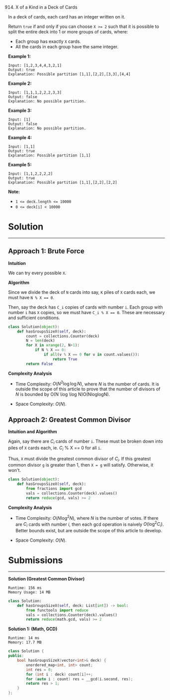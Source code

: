 914. X of a Kind in a Deck of Cards

In a deck of cards, each card has an integer written on it.

Return `true` if and only if you can choose `X >= 2` such that it is possible to split the entire deck into 1 or more groups of cards, where:

* Each group has exactly `X` cards.
* All the cards in each group have the same integer.
 
**Example 1:**
```
Input: [1,2,3,4,4,3,2,1]
Output: true
Explanation: Possible partition [1,1],[2,2],[3,3],[4,4]
```

**Example 2:**
```
Input: [1,1,1,2,2,2,3,3]
Output: false
Explanation: No possible partition.
```

**Example 3:**
```
Input: [1]
Output: false
Explanation: No possible partition.
```

**Example 4:**
```
Input: [1,1]
Output: true
Explanation: Possible partition [1,1]
```

**Example 5:**
```
Input: [1,1,2,2,2,2]
Output: true
Explanation: Possible partition [1,1],[2,2],[2,2]
```

**Note:**

* `1 <= deck.length <= 10000`
* `0 <= deck[i] < 10000`

# Solution
---
## Approach 1: Brute Force
**Intuition**

We can try every possible `X`.

**Algorithm**

Since we divide the deck of `N` cards into say, `K` piles of `X` cards each, we must have `N % X == 0`.

Then, say the deck has `C_i` copies of cards with number `i`. Each group with number `i` has `X` copies, so we must have `C_i % X == 0`. These are necessary and sufficient conditions.

```python
class Solution(object):
    def hasGroupsSizeX(self, deck):
        count = collections.Counter(deck)
        N = len(deck)
        for X in xrange(2, N+1):
            if N % X == 0:
                if all(v % X == 0 for v in count.values()):
                    return True
        return False
```

**Complexity Analysis**

* Time Complexity: $O(N^2 \log \log N)$, where $N$ is the number of cards. It is outside the scope of this article to prove that the number of divisors of $N$ is bounded by O(N \log \log N)O(NloglogN).

* Space Complexity: $O(N)$.

## Approach 2: Greatest Common Divisor
**Intuition and Algorithm**

Again, say there are $C_i$ cards of number `i`. These must be broken down into piles of `X` cards each, ie. $C_i$ % X == 0 for all `i`.

Thus, `X` must divide the greatest common divisor of $C_i$. If this greatest common divisor `g` is greater than 1, then `X = g` will satisfy. Otherwise, it won't.

```python
class Solution(object):
    def hasGroupsSizeX(self, deck):
        from fractions import gcd
        vals = collections.Counter(deck).values()
        return reduce(gcd, vals) >= 2
```

**Complexity Analysis**

* Time Complexity: $O(N \log^2 N)$, where $N$ is the number of votes. If there are $C_i$ cards with number $i$, then each gcd operation is naively $O(\log^2 C_i)$. Better bounds exist, but are outside the scope of this article to develop.

* Space Complexity: $O(N)$.

# Submissions
---
**Solution (Greatest Common Divisor)**
```
Runtime: 156 ms
Memory Usage: 14 MB
```
```python
class Solution:
    def hasGroupsSizeX(self, deck: List[int]) -> bool:
        from functools import reduce
        vals = collections.Counter(deck).values()
        return reduce(math.gcd, vals) >= 2
```

**Solution 1: (Math, GCD)**
```
Runtime: 14 ms
Memory: 17.7 MB
```
```c++
class Solution {
public:
    bool hasGroupsSizeX(vector<int>& deck) {
        unordered_map<int, int> count;
        int res = 0;
        for (int i : deck) count[i]++;
        for (auto i : count) res = __gcd(i.second, res);
        return res > 1;
    }
};
```
